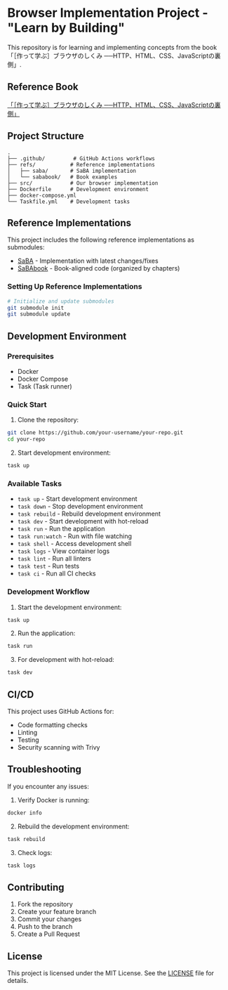 # Browser Implementation Project - "Learn by Building"

This repository is for learning and implementing concepts from the book 「［作って学ぶ］ブラウザのしくみ ──HTTP、HTML、CSS、JavaScriptの裏側」.

## Reference Book

[「［作って学ぶ］ブラウザのしくみ ──HTTP、HTML、CSS、JavaScriptの裏側」](https://direct.gihyo.jp/view/item/000000003560)

## Project Structure

```tree
.
├── .github/         # GitHub Actions workflows
├── refs/           # Reference implementations
│   ├── saba/       # SaBA implementation
│   └── sababook/   # Book examples
├── src/            # Our browser implementation
├── Dockerfile      # Development environment
├── docker-compose.yml
└── Taskfile.yml    # Development tasks
```

## Reference Implementations

This project includes the following reference implementations as submodules:

- [SaBA](https://github.com/d0iasm/saba) - Implementation with latest changes/fixes
- [SaBAbook](https://github.com/d0iasm/sababook) - Book-aligned code (organized by chapters)

### Setting Up Reference Implementations

```bash
# Initialize and update submodules
git submodule init
git submodule update
```

## Development Environment

### Prerequisites

- Docker
- Docker Compose
- Task (Task runner)

### Quick Start

1. Clone the repository:

```bash
git clone https://github.com/your-username/your-repo.git
cd your-repo
```

2. Start development environment:

```bash
task up
```

### Available Tasks

- `task up` - Start development environment
- `task down` - Stop development environment
- `task rebuild` - Rebuild development environment
- `task dev` - Start development with hot-reload
- `task run` - Run the application
- `task run:watch` - Run with file watching
- `task shell` - Access development shell
- `task logs` - View container logs
- `task lint` - Run all linters
- `task test` - Run tests
- `task ci` - Run all CI checks

### Development Workflow

1. Start the development environment:

```bash
task up
```

2. Run the application:

```bash
task run
```

3. For development with hot-reload:

```bash
task dev
```

## CI/CD

This project uses GitHub Actions for:

- Code formatting checks
- Linting
- Testing
- Security scanning with Trivy

## Troubleshooting

If you encounter any issues:

1. Verify Docker is running:

```bash
docker info
```

2. Rebuild the development environment:

```bash
task rebuild
```

3. Check logs:

```bash
task logs
```

## Contributing

1. Fork the repository
2. Create your feature branch
3. Commit your changes
4. Push to the branch
5. Create a Pull Request

## License

This project is licensed under the MIT License. See the [LICENSE](LICENSE) file for details.
